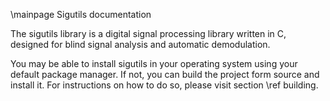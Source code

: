 \mainpage Sigutils documentation

The sigutils library is a digital signal processing library written in C, designed for blind signal analysis and automatic demodulation.

You may be able to install sigutils in your operating system using your default package manager. If not, you can build the project form source and install it. For instructions on how to do so, please visit section \ref building.
